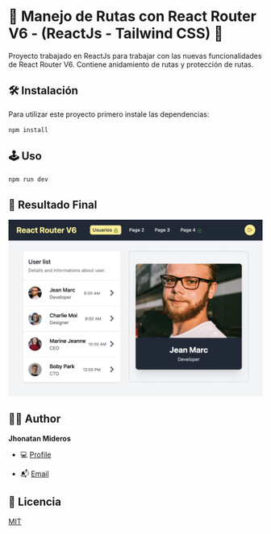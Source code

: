 # 🚀 Manejo de Rutas con React Router V6 - (ReactJs - Tailwind CSS) 🚀

Proyecto trabajado en ReactJs para trabajar con las nuevas funcionalidades de React Router V6. Contiene anidamiento de rutas y protección de rutas.

## 🛠️ Instalación

Para utilizar este proyecto primero instale las dependencias:

```bash
npm install
```

## 🕹 Uso

```bash
npm run dev
```

## 🔖 Resultado Final

![](/screenshot.jpg?raw=true "Screenshot")

## 🧑🏻 Author

**Jhonatan Mideros**

- 💻 [Profile](https://github.com/jonmid "Jhonatan Mideros")

- 📬 [Email](mailto:jonmid.mideros@gmail.com?subject=Hi%20from%20Project%20GitHub "Hi!")

## 📝 Licencia

[MIT](https://choosealicense.com/licenses/mit/)
